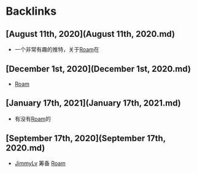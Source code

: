 
# Backlinks
## [August 11th, 2020](August 11th, 2020.md)
- 一个非常有趣的推特，关于[Roam](Roam.md)在

## [December 1st, 2020](December 1st, 2020.md)
- [Roam](Roam.md)

## [January 17th, 2021](January 17th, 2021.md)
- 有没有[Roam](Roam.md)的

## [September 17th, 2020](September 17th, 2020.md)
- [JimmyLv](JimmyLv.md) 筹备 [Roam](Roam.md)

